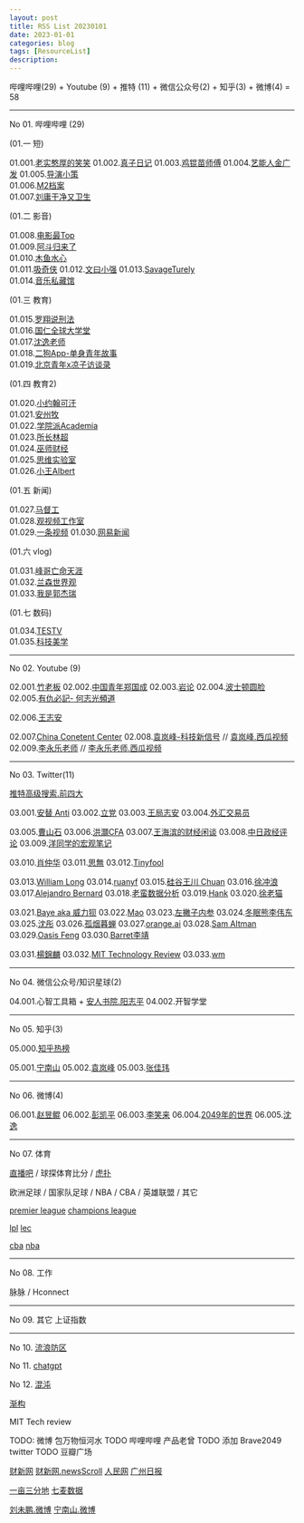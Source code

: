 ```yaml
---
layout: post
title: RSS List 20230101
date: 2023-01-01
categories: blog
tags: [ResourceList]
description: 
---
```


哔哩哔哩(29) + Youtube (9) + 推特 (11) + 微信公众号(2) + 知乎(3) + 微博(4) = 58

---------------------------------------------------------------------------------------------------------------------------------
No 01. 哔哩哔哩 (29) 

(01.一 短)

01.001.[老实憨厚的笑笑](https://space.bilibili.com/8739477)
01.002.[真子日记](https://space.bilibili.com/1155574439)
01.003.[鸡锟苗师傅](https://space.bilibili.com/476374213)
01.004.[艺能人金广发](https://space.bilibili.com/38157763)
01.005.[导演小策](https://space.bilibili.com/81824112)  
01.006.[M2档案](https://space.bilibili.com/702909260)  
01.007.[刘庸干净又卫生](https://space.bilibili.com/533459953) 

(01.二 影音)

01.008.[电影最Top](https://space.bilibili.com/17819768)  
01.009.[阿斗归来了](https://space.bilibili.com/21837784)  
01.010.[木鱼水心](https://space.bilibili.com/927587)  
01.011.[吸奇侠](https://space.bilibili.com/414350632) 
01.012.[文曰小强](https://space.bilibili.com/19456751/video)
01.013.[SavageTurely](https://space.bilibili.com/65553886)  
01.014.[音乐私藏馆](https://space.bilibili.com/229733301) 


(01.三 教育)

01.015.[罗翔说刑法](https://space.bilibili.com/517327498)  
01.016.[国仁全球大学堂](https://space.bilibili.com/679619486)  
01.017.[沈逸老师](https://space.bilibili.com/648113003)  
01.018.[二狗App-单身青年故事](https://space.bilibili.com/524930260)  
01.019.[北京青年x凉子访谈录](https://space.bilibili.com/496688267)  

(01.四 教育2)

01.020.[小约翰可汗](https://space.bilibili.com/23947287)  
01.021.[安州牧](https://space.bilibili.com/7481602)  
01.022.[学院派Academia](https://space.bilibili.com/96639395)  
01.023.[所长林超](https://space.bilibili.com/520155988)  
01.024.[巫师财经](https://space.bilibili.com/472747194)  
01.025.[思维实验室](https://space.bilibili.com/14583962)  
01.026.[小王Albert](https://space.bilibili.com/1140672573/video)

(01.五 新闻)

01.027.[马督工](https://space.bilibili.com/316568752)  
01.028.[观视频工作室](https://space.bilibili.com/54992199)  
01.029.[一条视频](https://space.bilibili.com/4543111) 
01.030.[网易新闻](https://space.bilibili.com/31283043) 

(01.六 vlog)

01.031.[峰哥亡命天涯](https://space.bilibili.com/35847683)  
01.032.[兰森世界观](https://space.bilibili.com/382478158)  
01.033.[我是郭杰瑞](https://space.bilibili.com/176037767)  

(01.七 数码)

01.034.[TESTV](https://space.bilibili.com/11336264)  
01.035.[科技美学](https://space.bilibili.com/3766866)  



---------------------------------------------------------------------------------------------------------------------------------
No 02. Youtube (9)

02.001.[竹老板](https://m.youtube.com/@bamboo_boss/videos)
02.002.[中国青年郑国成](https://m.youtube.com/@ZhengGuocheng/videos)
02.003.[岩论](https://m.youtube.com/@yantalk9906/videos)
02.004.[波士顿圆脸](https://m.youtube.com/@-360face/videos)
02.005.[有仇必記- 何志光頻道](https://m.youtube.com/@-hockjonathan9589/videos)

02.006.[王志安](https://m.youtube.com/@wangzhian/videos)

02.007.[China Conetent Center](https://m.youtube.com/@chinacontentcenter/videos)
02.008.[袁岚峰-科技新信号](https://www.youtube.com/@TechSignal2023/videos)  // [袁岚峰.西瓜视频](https://www.ixigua.com/home/62435616925/?wid_try=1)
02.009.[李永乐老师](https://m.youtube.com/@TchLiyongle/videos) // [李永乐老师.西瓜视频](https://www.ixigua.com/home/4234740937/)

---------------------------------------------------------------------------------------------------------------------------------
No 03. Twitter(11)

[推特高级搜索.前四大](https://twitter.com/search?q=((from%3Amranti%20OR%20from%3Alidangzzz%20OR%20from%3Awangzhian8848%20OR%20from%3Amyfxtrader)%20include%3Anativeretweets)%20since%3A2024-02-11%20until%3A2024-02-18&src=typed_query&f=live)

03.001.[安替 Anti](https://twitter.com/mranti)
03.002.[立党](https://twitter.com/lidangzzz)
03.003.[王局志安](https://twitter.com/wangzhian8848)
03.004.[外汇交易员](https://twitter.com/myfxtrader)

03.005.[曹山石](https://twitter.com/caolei1)
03.006.[洪灝CFA](https://twitter.com/HAOHONG_CFA)
03.007.[王海滨的财经闲谈](https://twitter.com/wangwatchworld)
03.008.[中日政经评论](https://twitter.com/xzzzjpl)
03.009.[洋同学的宏观笔记](https://twitter.com/locean0410)

03.010.[肖仲华](https://twitter.com/XiaozhPhD04)
03.011.[思無](https://twitter.com/shuilovesbooks)
03.012.[Tinyfool](https://twitter.com/tinyfool)


03.013.[William Long](https://twitter.com/williamlong)
03.014.[ruanyf](https://twitter.com/ruanyf)
03.015.[硅谷王川 Chuan](https://twitter.com/Svwang1)
03.016.[徐冲浪](https://twitter.com/xcl2022)
03.017.[Alejandro Bernard](https://twitter.com/Alexjandro990)
03.018.[老蛮数据分析](https://twitter.com/bsc_data)
03.019.[Hank](https://twitter.com/hankinbeijing)
03.020.[徐老猫](https://twitter.com/raycat2021)

03.021.[Baye aka 威力狈](https://twitter.com/waylybaye)
03.022.[Mao](https://twitter.com/Maoviews)
03.023.[左撇子内参](https://twitter.com/kevinpabloFR)
03.024.[冬眠熊李伟东](https://twitter.com/dongmianxiong1)
03.025.[沈彤](https://twitter.com/jessyshen)
03.026.[孤烟暮蝉](https://twitter.com/guyanmuchan001)
03.027.[orange.ai](https://twitter.com/oran_ge)
03.028.[Sam Altman](https://twitter.com/sama)
03.029.[Oasis Feng](https://twitter.com/oasisfeng)
03.030.[Barret李靖](https://twitter.com/Barret_China)

03.031.[楊錦麟](https://twitter.com/m_wo8y)
03.032.[MIT Technology Review](https://twitter.com/techreview)
03.033.[wm](https://twitter.com/wm66619022)






---------------------------------------------------------------------------------------------------------------------------------
No 04. 微信公众号/知识星球(2)

04.001.心智工具箱 + [安人书院.阳志平](https://wx.zsxq.com/dweb2/index/group/145442414242)
04.002.开智学堂

---------------------------------------------------------------------------------------------------------------------------------
No 05. 知乎(3)

05.000.[知乎热榜](https://www.zhihu.com/hot)

05.001.[宁南山](https://www.zhihu.com/people/ningnanshan)
05.002.[袁岚峰](https://www.zhihu.com/people/yuan-lan-feng-8)
05.003.[张佳玮](https://www.zhihu.com/people/zhang-jia-wei)

---------------------------------------------------------------------------------------------------------------------------------
No 06. 微博(4)

06.001.[赵昱鲲](https://m.weibo.cn/u/1787094780)
06.002.[彭凯平](https://m.weibo.cn/u/5048169615)
06.003.[李笑来](https://m.weibo.cn/u/1576218000)
06.004.[2049年的世界](https://m.weibo.cn/u/1158166641)
06.005.[沈逸](https://weibo.com/shyfd)

---------------------------------------------------------------------------------------------------------------------------------
No 07. 体育

[直播吧](http://www.zhibo8.com/) / 球探体育比分 / [虎扑](https://bbs.hupu.com/)

欧洲足球 / 国家队足球 / NBA / CBA / 英雄联盟 / 其它

[premier league](https://www.oddsportal.com/soccer/england/premier-league/)
[champions league](https://www.oddsportal.com/soccer/europe/champions-league/)

[lpl](https://www.oddsportal.com/esports/league-of-legends/league-of-legends-lpl/)
[lec](https://www.oddsportal.com/esports/europe/league-of-legends-lec/)


[cba](https://www.oddsportal.com/basketball/china/cba/)
[nba](https://www.oddsportal.com/basketball/usa/nba/)

---------------------------------------------------------------------------------------------------------------------------------
No 08. 工作

脉脉 / Hconnect

---------------------------------------------------------------------------------------------------------------------------------

No 09. 其它
上证指数

---------------------------------------------------------------------------------------------------------------------------------
No 10. [流浪防区](https://www.reddit.com/r/China_irl/)

No 11. [chatgpt](https://chat.openai.com/chat/c26a877b-9ab7-4fb2-83d2-4ba6c414a551)

No 12. [混沌](https://www.hundun.cn/course)


[渐构](https://www.modevol.com/mine/wallet)

MIT Tech review



TODO: 微博 包万物恒河水
TODO 哔哩哔哩 产品老曾
TODO 添加 Brave2049 twitter
TODO 豆瓣广场



[财新网](https://www.caixin.com/) [财新网.newsScroll](https://www.caixin.com/search/newscroll)
[人民网](http://www.people.com.cn/)
[广州日报](https://gzdaily.dayoo.com/pc/html/2024-01/19/node_1.htm?v=1)

[一亩三分地](https://www.1point3acres.com/bbs/forum.php)
[七麦数据](https://www.qimai.cn/rank)


[刘未鹏.微博](https://weibo.com/pongba)
[宁南山.微博](https://weibo.com/u/6120483044)
